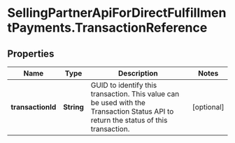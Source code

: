 # SellingPartnerApiForDirectFulfillmentPayments.TransactionReference

## Properties

Name | Type | Description | Notes
------------ | ------------- | ------------- | -------------
**transactionId** | **String** | GUID to identify this transaction. This value can be used with the Transaction Status API to return the status of this transaction. | [optional] 


